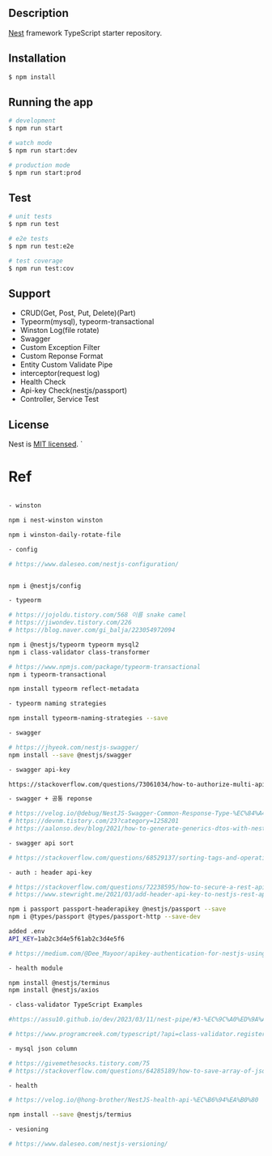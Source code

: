 ## Description

[Nest](https://github.com/nestjs/nest) framework TypeScript starter repository.

## Installation

```bash
$ npm install
```

## Running the app

```bash
# development
$ npm run start

# watch mode
$ npm run start:dev

# production mode
$ npm run start:prod
```

## Test

```bash
# unit tests
$ npm run test

# e2e tests
$ npm run test:e2e

# test coverage
$ npm run test:cov
```

## Support

- CRUD(Get, Post, Put, Delete)(Part)
- Typeorm(mysql), typeorm-transactional
- Winston Log(file rotate)
- Swagger
- Custom Exception Filter
- Custom Reponse Format
- Entity Custom Validate Pipe
- interceptor(request log)
- Health Check
- Api-key Check(nestjs/passport)
- Controller, Service Test

## License

Nest is [MIT licensed](LICENSE).
`

# Ref

```bash

- winston

npm i nest-winston winston

npm i winston-daily-rotate-file

- config

# https://www.daleseo.com/nestjs-configuration/


npm i @nestjs/config

- typeorm

# https://jojoldu.tistory.com/568 이름 snake camel
# https://jiwondev.tistory.com/226
# https://blog.naver.com/gi_balja/223054972094

npm i @nestjs/typeorm typeorm mysql2
npm i class-validator class-transformer

# https://www.npmjs.com/package/typeorm-transactional
npm i typeorm-transactional

npm install typeorm reflect-metadata

- typeorm naming strategies

npm install typeorm-naming-strategies --save

- swagger

# https://jhyeok.com/nestjs-swagger/
npm install --save @nestjs/swagger

- swagger api-key

https://stackoverflow.com/questions/73061034/how-to-authorize-multi-api-keys-using-nestjs-swagger-and-useguards

- swagger + 공통 reponse

# https://velog.io/@debug/NestJS-Swagger-Common-Response-Type-%EC%84%A4%EC%A0%95#1-apiresponse%EC%97%90-%EA%B0%84%EB%8B%A8%ED%95%9C-schema-%EC%A0%81%EC%9A%A9%ED%95%98%EA%B8%B0
# https://devnm.tistory.com/23?category=1258201
# https://aalonso.dev/blog/2021/how-to-generate-generics-dtos-with-nestjsswagger-422g

- swagger api sort

# https://stackoverflow.com/questions/68529137/sorting-tags-and-operation-in-swagger-ui

- auth : header api-key

# https://stackoverflow.com/questions/72238595/how-to-secure-a-rest-api-with-an-api-key
# https://www.stewright.me/2021/03/add-header-api-key-to-nestjs-rest-api/amp/

npm i passport passport-headerapikey @nestjs/passport --save
npm i @types/passport @types/passport-http --save-dev

added .env
API_KEY=1ab2c3d4e5f61ab2c3d4e5f6

# https://medium.com/@Dee_Mayoor/apikey-authentication-for-nestjs-using-passport-js-6db467fc31f7

- health module

npm install @nestjs/terminus
npm install @nestjs/axios

- class-validator TypeScript Examples

#https://assu10.github.io/dev/2023/03/11/nest-pipe/#3-%EC%9C%A0%ED%9A%A8%EC%84%B1-%EA%B2%80%EC%82%AC-pipe-%EB%A7%8C%EB%93%A4%EA%B8%B0

# https://www.programcreek.com/typescript/?api=class-validator.registerDecorator

- mysql json column

# https://givemethesocks.tistory.com/75
# https://stackoverflow.com/questions/64285189/how-to-save-array-of-json-object-in-postgres-using-typeorm

- health

# https://velog.io/@hong-brother/NestJS-health-api-%EC%B6%94%EA%B0%80

npm install --save @nestjs/termius

- vesioning

# https://www.daleseo.com/nestjs-versioning/

```
